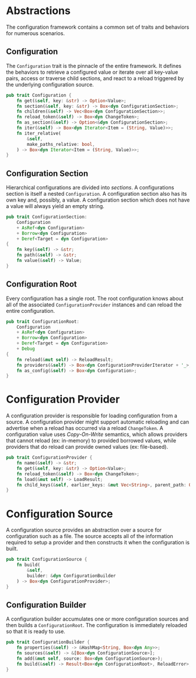# Abstractions

The configuration framework contains a common set of traits and behaviors for numerous scenarios.

## Configuration

The `Configuration` trait is the pinnacle of the entire framework. It defines the behaviors to retrieve a configured value or iterate over all key-value pairs, access or traverse child sections, and react to a reload triggered by the underlying configuration source.

```rust
pub trait Configuration {
    fn get(&self, key: &str) -> Option<Value>;
    fn section(&self, key: &str) -> Box<dyn ConfigurationSection>;
    fn children(&self) -> Vec<Box<dyn ConfigurationSection>>;
    fn reload_token(&self) -> Box<dyn ChangeToken>;
    fn as_section(&self) -> Option<&dyn ConfigurationSection>;
    fn iter(&self) -> Box<dyn Iterator<Item = (String, Value)>>;
    fn iter_relative(
        &self,
        make_paths_relative: bool,
    ) -> Box<dyn Iterator<Item = (String, Value)>>;
}
```

## Configuration Section

Hierarchical configurations are divided into _sections_. A configurations section is itself a nested `Configuration`. A configuration section also has its own key and, possibly, a value. A configuration section which does not have a value will always yield an empty string.

```rust
pub trait ConfigurationSection:
    Configuration
    + AsRef<dyn Configuration>
    + Borrow<dyn Configuration>
    + Deref<Target = dyn Configuration>
{
    fn key(&self) -> &str;
    fn path(&self) -> &str;
    fn value(&self) -> Value;
}
```

## Configuration Root

Every configuration has a single root. The root configuration knows about all of the associated `ConfigurationProvider` instances and can reload the entire configuration.

```rust
pub trait ConfigurationRoot:
    Configuration
    + AsRef<dyn Configuration>
    + Borrow<dyn Configuration>
    + Deref<Target = dyn Configuration>
    + Debug
{
    fn reload(&mut self) -> ReloadResult;
    fn providers(&self) -> Box<dyn ConfigurationProviderIterator + '_>;
    fn as_config(&self) -> Box<dyn Configuration>;
}
```

# Configuration Provider

A configuration provider is responsible for loading configuration from a source. A configuration provider might support automatic reloading and can advertise when a reload has occurred via a reload `ChangeToken`. A configuration value uses _Copy-On-Write_ semantics, which allows providers that cannot reload (ex: in-memory) to provided borrowed values, while providers that do reload  can provide owned values (ex: file-based).

```rust
pub trait ConfigurationProvider {
    fn name(&self) -> &str;
    fn get(&self, key: &str) -> Option<Value>;
    fn reload_token(&self) -> Box<dyn ChangeToken>;
    fn load(&mut self) -> LoadResult;
    fn child_keys(&self, earlier_keys: &mut Vec<String>, parent_path: Option<&str>);
}
```

# Configuration Source

A configuration source provides an abstraction over a source for configuration such as a file. The source accepts all of the information required to setup a provider and then constructs it when the configuration is built.

```rust
pub trait ConfigurationSource {
    fn build(
        &self,
        builder: &dyn ConfigurationBuilder
    ) -> Box<dyn ConfigurationProvider>;
}
```

## Configuration Builder

A configuration builder accumulates one or more configuration sources and then builds a `ConfigurationRoot`. The configuration is immediately reloaded so that it is ready to use.

```rust
pub trait ConfigurationBuilder {
    fn properties(&self) -> &HashMap<String, Box<dyn Any>>;
    fn sources(&self) -> &[Box<dyn ConfigurationSource>];
    fn add(&mut self, source: Box<dyn ConfigurationSource>);
    fn build(&self) -> Result<Box<dyn ConfigurationRoot>, ReloadError>;
}
```
